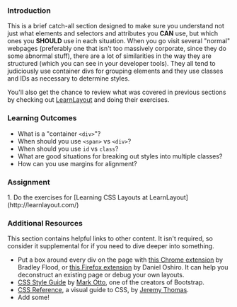 ### Introduction

This is a brief catch-all section designed to make sure you understand not just what elements and selectors and attributes you **CAN** use, but which ones you **SHOULD** use in each situation.  When you go visit several "normal" webpages (preferably one that isn't too massively corporate, since they do some abnormal stuff), there are a lot of similarities in the way they are structured (which you can see in your developer tools).  They all tend to judiciously use container divs for grouping elements and they use classes and IDs as necessary to determine styles.

You'll also get the chance to review what was covered in previous sections by checking out [LearnLayout](http://www.learnlayout.com) and doing their exercises.

### Learning Outcomes

* What is a "container `<div>`"?
* When should you use `<span>` vs `<div>`?
* When should you use `id` vs `class`?
* What are good situations for breaking out styles into multiple classes?
* How can you use margins for alignment?

### Assignment

<div class="lesson-content__panel" markdown="1">
1. Do the exercises for [Learning CSS Layouts at LearnLayout](http://learnlayout.com/)
</div>

### Additional Resources
This section contains helpful links to other content. It isn't required, so consider it supplemental for if you need to dive deeper into something.

* Put a box around every div on the page with [this Chrome extension](https://chrome.google.com/webstore/detail/pesticide-for-chrome-with/neonnmencpneifkhlmhmfhfiklgjmloi) by Bradley Flood, or [this Firefox extension](https://addons.mozilla.org/en-US/firefox/addon/pesticide-for-firefox/) by Daniel Oshiro.  It can help you deconstruct an existing page or debug your own layouts.
* [CSS Style Guide](http://codeguide.co/#css) by [Mark Otto](https://github.com/mdo), one of the creators of Bootstrap.
* [CSS Reference](http://cssreference.io/), a visual guide to CSS, by [Jeremy Thomas](https://github.com/jgthms).
* Add some!
